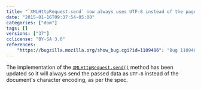 ```yaml
---
title: "`XMLHttpRequest.send` now always uses UTF-8 instead of the page charset"
date: "2015-01-16T09:37:54-05:00"
categories: ["dom"]
tags: []
versions: ["37"]
cclicense: "BY-SA 3.0"
references:
    "https://bugzilla.mozilla.org/show_bug.cgi?id=1109486": "Bug 1109486 – XMLHttpRequest.send(document) should unconditionally encode as UTF-8"
---
```

The implementation of the [`XMLHttpRequest.send()`](https://developer.mozilla.org/en-US/docs/Web/API/XMLHttpRequest#send%28%29) method has been updated so it will always send the passed data as `UTF-8` instead of the document's character encoding, as per the spec.
